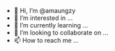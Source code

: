 - 👋 Hi, I’m @amaungzy
- 👀 I’m interested in ...
- 🌱 I’m currently learning ...
- 💞️ I’m looking to collaborate on ...
- 📫 How to reach me ...

<!---
amaungzy/amaungzy is a ✨ special ✨ repository because its `README.md` (this file) appears on your GitHub profile.
You can click the Preview link to take a look at your changes.
--->
